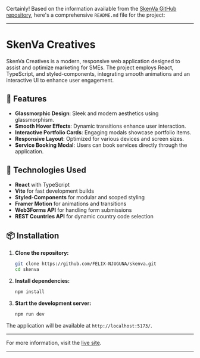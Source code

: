 Certainly! Based on the information available from the [SkenVa GitHub repository](https://github.com/FELIX-NJUGUNA/skenva), here's a comprehensive `README.md` file for the project:

---

# SkenVa Creatives

SkenVa Creatives is a modern, responsive web application designed to assist and optimize marketing for SMEs. The project employs React, TypeScript, and styled-components, integrating smooth animations and an interactive UI to enhance user engagement.

## 🌟 Features

* **Glassmorphic Design**: Sleek and modern aesthetics using glassmorphism.
* **Smooth Hover Effects**: Dynamic transitions enhance user interaction.
* **Interactive Portfolio Cards**: Engaging modals showcase portfolio items.
* **Responsive Layout**: Optimized for various devices and screen sizes.
* **Service Booking Modal**: Users can book services directly through the application.

## 🚀 Technologies Used

* **React** with TypeScript
* **Vite** for fast development builds
* **Styled-Components** for modular and scoped styling
* **Framer Motion** for animations and transitions
* **Web3Forms API** for handling form submissions
* **REST Countries API** for dynamic country code selection

## 📦 Installation

1. **Clone the repository:**

   ```bash
   git clone https://github.com/FELIX-NJUGUNA/skenva.git
   cd skenva
   ```



2. **Install dependencies:**

   ```bash
   npm install
   ```



3. **Start the development server:**

   ```bash
   npm run dev
   ```



The application will be available at `http://localhost:5173/`.


---

For more information, visit the [live site](https://skenvacreatives.vercel.app).

---
